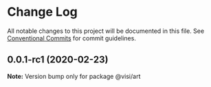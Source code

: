 # Change Log

All notable changes to this project will be documented in this file.
See [Conventional Commits](https://conventionalcommits.org) for commit guidelines.

## 0.0.1-rc1 (2020-02-23)

**Note:** Version bump only for package @visi/art
